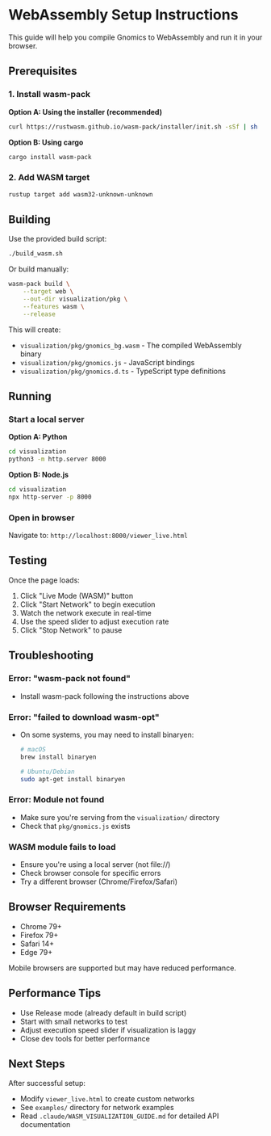 # WebAssembly Setup Instructions

This guide will help you compile Gnomics to WebAssembly and run it in your browser.

## Prerequisites

### 1. Install wasm-pack

**Option A: Using the installer (recommended)**
```bash
curl https://rustwasm.github.io/wasm-pack/installer/init.sh -sSf | sh
```

**Option B: Using cargo**
```bash
cargo install wasm-pack
```

### 2. Add WASM target
```bash
rustup target add wasm32-unknown-unknown
```

## Building

Use the provided build script:

```bash
./build_wasm.sh
```

Or build manually:

```bash
wasm-pack build \
    --target web \
    --out-dir visualization/pkg \
    --features wasm \
    --release
```

This will create:
- `visualization/pkg/gnomics_bg.wasm` - The compiled WebAssembly binary
- `visualization/pkg/gnomics.js` - JavaScript bindings
- `visualization/pkg/gnomics.d.ts` - TypeScript type definitions

## Running

### Start a local server

**Option A: Python**
```bash
cd visualization
python3 -m http.server 8000
```

**Option B: Node.js**
```bash
cd visualization
npx http-server -p 8000
```

### Open in browser

Navigate to: `http://localhost:8000/viewer_live.html`

## Testing

Once the page loads:

1. Click "Live Mode (WASM)" button
2. Click "Start Network" to begin execution
3. Watch the network execute in real-time
4. Use the speed slider to adjust execution rate
5. Click "Stop Network" to pause

## Troubleshooting

### Error: "wasm-pack not found"
- Install wasm-pack following the instructions above

### Error: "failed to download wasm-opt"
- On some systems, you may need to install binaryen:
  ```bash
  # macOS
  brew install binaryen

  # Ubuntu/Debian
  sudo apt-get install binaryen
  ```

### Error: Module not found
- Make sure you're serving from the `visualization/` directory
- Check that `pkg/gnomics.js` exists

### WASM module fails to load
- Ensure you're using a local server (not file://)
- Check browser console for specific errors
- Try a different browser (Chrome/Firefox/Safari)

## Browser Requirements

- Chrome 79+
- Firefox 79+
- Safari 14+
- Edge 79+

Mobile browsers are supported but may have reduced performance.

## Performance Tips

- Use Release mode (already default in build script)
- Start with small networks to test
- Adjust execution speed slider if visualization is laggy
- Close dev tools for better performance

## Next Steps

After successful setup:
- Modify `viewer_live.html` to create custom networks
- See `examples/` directory for network examples
- Read `.claude/WASM_VISUALIZATION_GUIDE.md` for detailed API documentation
